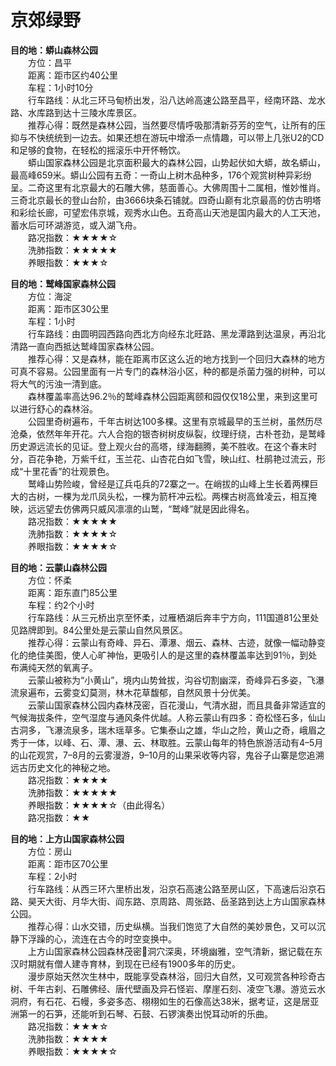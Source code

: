 # 京郊绿野  

**目的地：蟒山森林公园**  
&emsp;&emsp;方位：昌平  
&emsp;&emsp;距离：距市区约40公里  
&emsp;&emsp;车程：1小时10分  
&emsp;&emsp;行车路线：从北三环马甸桥出发，沿八达岭高速公路至昌平，经南环路、龙水路、水库路到达十三陵水库景区。  
&emsp;&emsp;推荐心得：既然是森林公园，当然要尽情呼吸那清新芬芳的空气，让所有的压抑与不快统统到一边去。如果还想在游玩中增添一点情趣，可以带上几张U2的CD和足够的食物，在轻松的摇滚乐中开怀畅饮。  
&emsp;&emsp;蟒山国家森林公园是北京面积最大的森林公园，山势起伏如大蟒，故名蟒山，最高峰659米。蟒山公园有五奇：一奇山上树木品种多，176个观赏树种异彩纷呈。二奇这里有北京最大的石雕大佛，慈面善心。大佛周围十二属相，惟妙惟肖。三奇北京最长的登山台阶，由3666块条石铺就。四奇山巅有北京最高的仿古明塔和彩绘长廊，可望宏伟京城，观秀水山色。五奇高山天池是国内最大的人工天池，蓄水后可环湖游览，或入湖飞舟。  
&emsp;&emsp;路况指数：★★★★☆  
&emsp;&emsp;洗肺指数：★★★★★  
&emsp;&emsp;养眼指数：★★★☆  

**目的地：鹫峰国家森林公园**  
&emsp;&emsp;方位：海淀  
&emsp;&emsp;距离：距市区30公里  
&emsp;&emsp;车程：1小时  
&emsp;&emsp;行车路线：由圆明园西路向西北方向经东北旺路、黑龙潭路到达温泉，再沿北清路一直向西抵达鹫峰国家森林公园。  
&emsp;&emsp;推荐心得：又是森林，能在距离市区这么近的地方找到一个回归大森林的地方可真不容易。公园里面有一片专门的森林浴小区，种的都是杀菌力强的树种，可以将大气的污浊一清到底。  
&emsp;&emsp;森林覆盖率高达96.2％的鹫峰森林公园距离颐和园仅仅18公里，来到这里可以进行舒心的森林浴。  
&emsp;&emsp;公园里奇树遍布，千年古树达100多棵。这里有京城最早的玉兰树，虽然历尽沧桑，依然年年开花。六人合抱的银杏树树皮纵裂，纹理纡绕，古朴苍劲，是鹫峰历史源远流长的见证。登上观火台的高塔，绿海翻腾，美不胜收。在这个春末时分，百花争艳，万紫千红，玉兰花、山杏花白如飞雪，映山红、杜鹃艳过流云，形成“十里花香”的壮观景色。  
&emsp;&emsp;鹫峰山势险峻，曾经是辽兵屯兵的72寨之一。在峭拔的山峰上生长着两棵巨大的古树，一棵为龙爪凤头松，一棵为箭杆冲云松。两棵古树高耸凌云，相互掩映，远远望去仿佛两只威风凛凛的山鹫，“鹫峰”就是因此得名。  
&emsp;&emsp;路况指数：★★★★★  
&emsp;&emsp;洗肺指数：★★★★☆  
&emsp;&emsp;养眼指数：★★★★☆  

**目的地：云蒙山森林公园**  
&emsp;&emsp;方位：怀柔  
&emsp;&emsp;距离：距东直门85公里  
&emsp;&emsp;车程：约2个小时  
&emsp;&emsp;行车路线：从三元桥出京至怀柔，过雁栖湖后奔丰宁方向，111国道81公里处见路牌即到。84公里处是云蒙山自然风景区。  
&emsp;&emsp;推荐心得：云蒙山有奇峰、异石、潭瀑、烟云、森林、古迹，就像一幅动静变化的绝佳美图，使人心旷神怡，更吸引人的是这里的森林覆盖率达到91％，到处布满纯天然的氧离子。  
&emsp;&emsp;云蒙山被称为“小黄山”，境内山势耸拔，沟谷切割幽深，奇峰异石多姿，飞瀑流泉遍布，云雾变幻莫测，林木花草馥郁，自然风景十分优美。  
&emsp;&emsp;云蒙山国家森林公园内森林茂密，百花漫山，气清水甜，而且具备非常适宜的气候海拔条件，空气湿度与通风条件优越。人称云蒙山有四多：奇松怪石多，仙山古洞多，飞瀑流泉多，瑞木瑶草多。它集泰山之雄，华山之险，黄山之奇，峨眉之秀于一体，以峰、石、潭、瀑、云、林取胜。云蒙山每年的特色旅游活动有4–5月的山花观赏，7–8月的云雾漫游，9–10月的山果采收等内容，鬼谷子山寨是您追溯远古历史文化的神秘之地。  
&emsp;&emsp;路况指数：★★★★  
&emsp;&emsp;洗肺指数：★★★★★  
&emsp;&emsp;养眼指数：★★★★☆（由此得名）  
&emsp;&emsp;路况指数：★★  

**目的地：上方山国家森林公园**  
&emsp;&emsp;方位：房山  
&emsp;&emsp;距离：距市区70公里  
&emsp;&emsp;车程：2小时  
&emsp;&emsp;行车路线：从西三环六里桥出发，沿京石高速公路至房山区，下高速后沿京石路、昊天大街、月华大街、阎东路、京周路、周张路、岳圣路到达上方山国家森林公园。  
&emsp;&emsp;推荐心得：山水交错，历史纵横。当我们饱览了大自然的美妙景色，又可以沉静下浮躁的心，流连在古今的时空变换中。  
&emsp;&emsp;上方山国家森林公园森林茂密洞穴深奥，环境幽雅，空气清新，据记载在东汉时期就有僧人建寺育林，到现在已经有1900多年的历史。  
&emsp;&emsp;漫步原始天然次生林中，既能享受森林浴，回归大自然，又可观赏各种珍奇古树、千年古刹、石雕佛经、唐代壁画及异石怪岩、摩崖石刻、凌空飞瀑。游览云水洞府，有石花、石幔，多姿多态、栩栩如生的石像高达38米，据考证，这是居亚洲第一的石笋，还能听到石琴、石鼓、石锣演奏出悦耳动听的乐曲。  
&emsp;&emsp;路况指数：★★★☆  
&emsp;&emsp;洗肺指数：★★★★  
&emsp;&emsp;养眼指数：★★★★☆  
<!-- Last processed: 2025-07-22 03:44:25 -->
